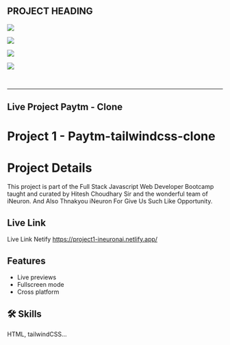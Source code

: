 ## PROJECT HEADING

![](https://img.shields.io/badge/Tailwind%20PROJECT%201-PAYTM%20TAILWIND%20CLONE%20WEBPAGE-blue)

![](https://img.shields.io/badge/TECH%20STACK-HTML%20%7C%20TAILWIND-important)

![](https://img.shields.io/badge/PROJECT%20OWNER-ANUJ%20SHARMA-blueviolet)

![](https://img.shields.io/badge/SPECIAL%20THANKS-HITESH%20CHOUDHARY%20SIR%20%20%7C%20iNeuron.ai%20TEAM-ff69b4)


&nbsp;
***
## Live Project Paytm - Clone 




# Project 1  -  Paytm-tailwindcss-clone

# Project Details 

This project is part of the Full Stack Javascript Web Developer Bootcamp taught and curated by Hitesh Choudhary Sir and the wonderful team of iNeuron.
And Also Thnakyou iNeuron For Give Us Such Like Opportunity.


## Live Link

Live Link Netify
https://project1-ineuronai.netlify.app/


## Features

- Live previews
- Fullscreen mode
- Cross platform


## 🛠 Skills
HTML, tailwindCSS...

